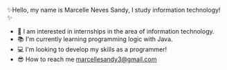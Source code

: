 ✨Hello, my name is Marcelle Neves Sandy, I study information technology!✨
- 💖 I am interested in internships in the area of ​​information technology.
- 📚 I'm currently learning programming logic with Java.
- 💻 I'm looking to develop my skills as a programmer!
- 😎 How to reach me marcellesandy3@gmail.com 

